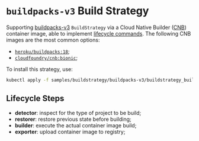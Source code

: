 # `buildpacks-v3` Build Strategy

Supporting [buildpacks-v3][buildpacks] `BuildStrategy` via a Cloud Native Builder ([CNB][cnb])
container image, able to implement [lifecycle commands][lifecycle]. The following CNB images are the
most common options:

* [`heroku/buildpacks:18`][hubheroku];
* [`cloudfoundry/cnb:bionic`][hubcloudfoundry];

To install this strategy, use:

```sh
kubectl apply -f samples/buildstrategy/buildpacks-v3/buildstrategy_buildpacks-v3_cr.yaml
```

## Lifecycle Steps

* **detector**: inspect for the type of project to be build;
* **restorer**: restore previous state before building;
* **builder**: execute the actual container image build;
* **exporter**: upload container image to registry;


[buildpacks]: https://buildpacks.io/
[cnb]: https://buildpacks.io/docs/concepts/components/builder/
[lifecycle]: https://buildpacks.io/docs/concepts/components/lifecycle/
[hubheroku]: https://hub.docker.com/r/heroku/buildpacks/
[hubcloudfoundry]: https://hub.docker.com/r/cloudfoundry/cnb